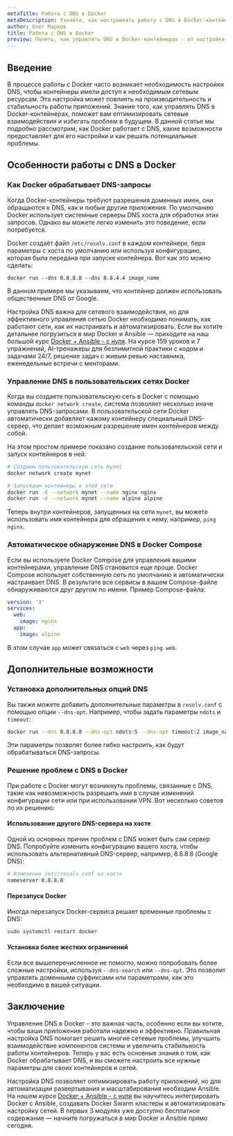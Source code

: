 ```yaml
---
metaTitle: Работа с DNS в Docker
metaDescription: Узнайте, как настраивать работу с DNS в Docker-контейнерах для улучшения сетевой взаимодействия и оптимизации работы приложений
author: Олег Марков
title: Работа с DNS в Docker
preview: Понять, как управлять DNS в Docker-контейнерах - от настройки до решения возможных проблем. Примеры и советы помогут оптимизировать сетевые взаимодействия приложений
---
```


## Введение

В процессе работы с Docker часто возникает необходимость настройки DNS, чтобы контейнеры имели доступ к необходимым сетевым ресурсам. Эта настройка может повлиять на производительность и стабильность работы приложений. Знание того, как управлять DNS в Docker-контейнерах, поможет вам оптимизировать сетевые взаимодействия и избегать проблем в будущем. В данной статье мы подробно рассмотрим, как Docker работает с DNS, какие возможности предоставляет для его настройки и как решать потенциальные проблемы.

## Особенности работы с DNS в Docker

### Как Docker обрабатывает DNS-запросы

Когда Docker-контейнеры требуют разрешения доменных имен, они обращаются к DNS, как и любые другие приложения. По умолчанию Docker использует системные серверы DNS хоста для обработки этих запросов. Однако вы можете легко изменить это поведение, если потребуется.

Docker создаёт файл `/etc/resolv.conf` в каждом контейнере, беря параметры с хоста по умолчанию или используя конфигурацию, которая была передана при запуске контейнера. Вот как это можно сделать:

```
docker run --dns 8.8.8.8 --dns 8.8.4.4 image_name
```

В данном примере мы указываем, что контейнер должен использовать общественные DNS от Google.

Настройка DNS важна для сетевого взаимодействия, но для эффективного управления сетью Docker необходимо понимать, как работают сети, как их настраивать и автоматизировать. Если вы хотите детальнее погрузиться в мир Docker и Ansible — приходите на наш большой курс [Docker + Ansible - с нуля](https://purpleschool.ru/course/docker). На курсе 159 уроков и 7 упражнений, AI-тренажеры для безлимитной практики с кодом и задачами 24/7, решение задач с живым ревью наставника, еженедельные встречи с менторами.

### Управление DNS в пользовательских сетях Docker

Когда вы создаете пользовательскую сеть в Docker с помощью команды `docker network create`, система позволяет несколько иначе управлять DNS-запросами. В пользовательской сети Docker автоматически добавляет кажому контейнеру специальный DNS-сервер, что делает возможным разрешение имен контейнеров между собой.

На этом простом примере показано создание пользовательской сети и запуск контейнеров в ней:

```bash
# Создаем пользовательскую сеть mynet
docker network create mynet

# Запускаем контейнеры в этой сети
docker run -d --network mynet --name nginx nginx
docker run -d --network mynet --name alpine alpine
```

Теперь внутри контейнеров, запущенных на сети `mynet`, вы можете использовать имя контейнера для обращения к нему, например, `ping nginx`.

### Автоматическое обнаружение DNS в Docker Compose

Если вы используете Docker Compose для управления вашими контейнерами, управление DNS становится еще проще. Docker Compose использует собственную сеть по умолчанию и автоматически настраивает DNS. В результате все сервисы в вашем Compose-файле обнаруживаются друг другом по имени. Пример Compose-файла:

```yaml
version: '3'
services:
  web:
    image: nginx
  app:
    image: alpine
```

В этом случае `app` может связаться с `web` через `ping web`.

## Дополнительные возможности

### Установка дополнительных опций DNS

Вы также можете добавить дополнительные параметры в `resolv.conf` с помощью опции `--dns-opt`. Например, чтобы задать параметры `ndots` и `timeout`:

```bash
docker run --dns 8.8.8.8 --dns-opt ndots:5 --dns-opt timeout:2 image_name
```

Эти параметры позволят более гибко настроить, как будут обрабатываться DNS-запросы.

### Решение проблем с DNS в Docker

При работе с Docker могут возникнуть проблемы, связанные с DNS, такие как невозможность разрешить имя в случае изменений конфигурации сети или при использовании VPN. Вот несколько советов по их решению:

#### Использование другого DNS-сервера на хосте

Одной из основных причин проблем с DNS может быть сам сервер DNS. Попробуйте изменить конфигурацию вашего хоста, чтобы использовать альтернативный DNS-сервер, например, 8.8.8.8 (Google DNS):

```bash
# Изменение /etc/resolv.conf на хосте
nameserver 8.8.8.8
```

#### Перезапуск Docker

Иногда перезапуск Docker-сервиса решает временные проблемы с DNS:

```bash
sudo systemctl restart docker
```

#### Установка более жестких ограничений

Если все вышеперечисленное не помогло, можно попробовать более сложные настройки, используя `--dns-search` или `--dns-opt`. Это позволит управлять доменными суффиксами или параметрами, как это необходимо в вашей ситуации.

## Заключение

Управление DNS в Docker - это важная часть, особенно если вы хотите, чтобы ваши приложения работали надежно и эффективно. Правильная настройка DNS помогает решить многие сетевые проблемы, улучшить взаимодействие компонентов системы и увеличить стабильность работы контейнеров. Теперь у вас есть основные знания о том, как Docker обрабатывает DNS, и вы сможете настроить все нужные параметры для своих контейнеров и сетей.

Настройка DNS позволяет оптимизировать работу приложений, но для автоматизации развертывания и масштабирования необходим Ansible. На нашем курсе [Docker + Ansible - с нуля](https://purpleschool.ru/course/docker) вы научитесь интегрировать Docker с Ansible, создавать Docker Swarm кластеры и автоматизировать настройку сетей. В первых 3 модулях уже доступно бесплатное содержание — начните погружаться в мир Docker и Ansible прямо сегодня.
